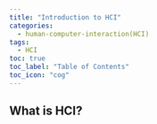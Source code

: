 ```yaml
---
title: "Introduction to HCI"
categories:
  - human-computer-interaction(HCI)
tags:
  - HCI
toc: true
toc_label: "Table of Contents"
toc_icon: "cog"
---
```

## What is HCI?